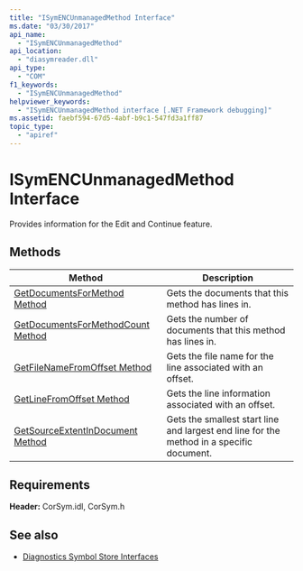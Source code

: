 ```yaml
---
title: "ISymENCUnmanagedMethod Interface"
ms.date: "03/30/2017"
api_name: 
  - "ISymENCUnmanagedMethod"
api_location: 
  - "diasymreader.dll"
api_type: 
  - "COM"
f1_keywords: 
  - "ISymENCUnmanagedMethod"
helpviewer_keywords: 
  - "ISymENCUnmanagedMethod interface [.NET Framework debugging]"
ms.assetid: faebf594-67d5-4abf-b9c1-547fd3a1ff87
topic_type: 
  - "apiref"
---
```

# ISymENCUnmanagedMethod Interface
Provides information for the Edit and Continue feature.  
  
## Methods  
  
|Method|Description|  
|------------|-----------------|  
|[GetDocumentsForMethod Method](isymencunmanagedmethod-getdocumentsformethod-method.md)|Gets the documents that this method has lines in.|  
|[GetDocumentsForMethodCount Method](isymencunmanagedmethod-getdocumentsformethodcount-method.md)|Gets the number of documents that this method has lines in.|  
|[GetFileNameFromOffset Method](isymencunmanagedmethod-getfilenamefromoffset-method.md)|Gets the file name for the line associated with an offset.|  
|[GetLineFromOffset Method](isymencunmanagedmethod-getlinefromoffset-method.md)|Gets the line information associated with an offset.|  
|[GetSourceExtentInDocument Method](isymencunmanagedmethod-getsourceextentindocument-method.md)|Gets the smallest start line and largest end line for the method in a specific document.|  
  
## Requirements  
 **Header:** CorSym.idl, CorSym.h  
  
## See also

- [Diagnostics Symbol Store Interfaces](diagnostics-symbol-store-interfaces.md)
